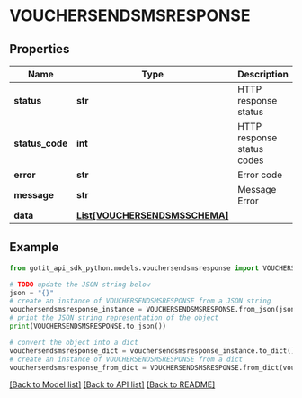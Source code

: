 # VOUCHERSENDSMSRESPONSE


## Properties

Name | Type | Description | Notes
------------ | ------------- | ------------- | -------------
**status** | **str** | HTTP response status | [optional] 
**status_code** | **int** | HTTP response status codes | [optional] 
**error** | **str** | Error code | [optional] 
**message** | **str** | Message Error | [optional] 
**data** | [**List[VOUCHERSENDSMSSCHEMA]**](VOUCHERSENDSMSSCHEMA.md) |  | [optional] 

## Example

```python
from gotit_api_sdk_python.models.vouchersendsmsresponse import VOUCHERSENDSMSRESPONSE

# TODO update the JSON string below
json = "{}"
# create an instance of VOUCHERSENDSMSRESPONSE from a JSON string
vouchersendsmsresponse_instance = VOUCHERSENDSMSRESPONSE.from_json(json)
# print the JSON string representation of the object
print(VOUCHERSENDSMSRESPONSE.to_json())

# convert the object into a dict
vouchersendsmsresponse_dict = vouchersendsmsresponse_instance.to_dict()
# create an instance of VOUCHERSENDSMSRESPONSE from a dict
vouchersendsmsresponse_from_dict = VOUCHERSENDSMSRESPONSE.from_dict(vouchersendsmsresponse_dict)
```
[[Back to Model list]](../README.md#documentation-for-models) [[Back to API list]](../README.md#documentation-for-api-endpoints) [[Back to README]](../README.md)


